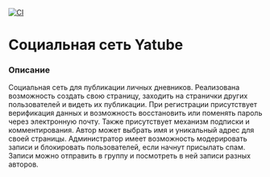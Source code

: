 [![CI](https://github.com/yandex-praktikum/hw05_final/actions/workflows/python-app.yml/badge.svg?branch=master)](https://github.com/yandex-praktikum/hw05_final/actions/workflows/python-app.yml)
# Социальная сеть Yatube
### Описание
Социальная сеть для публикации личных дневников. Реализована возможность создать свою страницу, заходить на странички других пользователей и видеть их публикации. При регистрации присутствует верификация данных и возможность восстановить или поменять пароль через электронную почту. Также присутствует механизм подписки и комментирования. Автор может выбрать имя и уникальный адрес для своей страницы. Администратор имеет возможность модерировать записи и блокировать пользователей, если начнут присылать спам. Записи можно отправить в группу и посмотреть в ней записи разных авторов.
